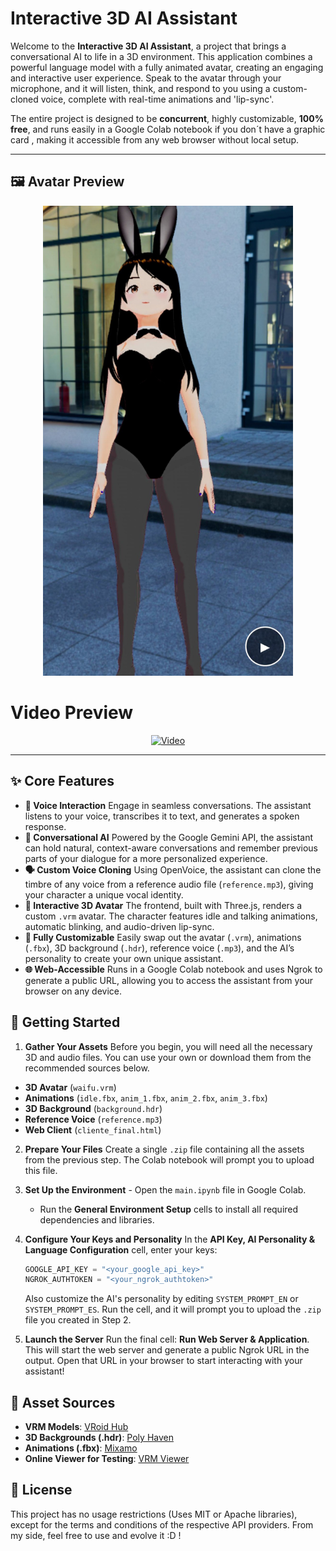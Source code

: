 # Interactive 3D AI Assistant

Welcome to the **Interactive 3D AI Assistant**, a project that brings a conversational AI to life in a 3D environment. This application combines a powerful language model with a fully animated avatar, creating an engaging and interactive user experience. Speak to the avatar through your microphone, and it will listen, think, and respond to you using a custom-cloned voice, complete with real-time animations and 'lip-sync'.

The entire project is designed to be **concurrent**, highly customizable, **100% free**, and runs easily in a Google Colab notebook if you don´t have a graphic card , making it accessible from any web browser without local setup.

---

## 🖼️ Avatar Preview

<p align="center">
  <img src="assets/image.png" alt="Avatar Preview" width="400"/>
</p>



# Video Preview

<p align="center">
  <a href="https://github.com/igna-s/Realtime_Avatar_AI_Companion/blob/main/assets/video.mp4" target="_blank" rel="noopener noreferrer">
    <img src="https://img.shields.io/badge/Ver%20Video-▶-2d3748?style=for-the-badge&logo=youtube" alt="Video"/>
  </a>
</p>

---

## ✨ Core Features

- **🎤 Voice Interaction** Engage in seamless conversations. The assistant listens to your voice, transcribes it to text, and generates a spoken response.
- **🧠 Conversational AI** Powered by the Google Gemini API, the assistant can hold natural, context-aware conversations and remember previous parts of your dialogue for a more personalized experience.
- **🗣️ Custom Voice Cloning** Using OpenVoice, the assistant can clone the timbre of any voice from a reference audio file (`reference.mp3`), giving your character a unique vocal identity.
- **💃 Interactive 3D Avatar** The frontend, built with Three.js, renders a custom `.vrm` avatar. The character features idle and talking animations, automatic blinking, and audio-driven lip-sync.
- **🎨 Fully Customizable** Easily swap out the avatar (`.vrm`), animations (`.fbx`), 3D background (`.hdr`), reference voice (`.mp3`), and the AI’s personality to create your own unique assistant.
- **🌐 Web-Accessible** Runs in a Google Colab notebook and uses Ngrok to generate a public URL, allowing you to access the assistant from your browser on any device.

## 🚀 Getting Started

1. **Gather Your Assets** Before you begin, you will need all the necessary 3D and audio files. You can use your own or download them from the recommended sources below.
- **3D Avatar** (`waifu.vrm`)
- **Animations** (`idle.fbx`, `anim_1.fbx`, `anim_2.fbx`, `anim_3.fbx`)
- **3D Background** (`background.hdr`)
- **Reference Voice** (`reference.mp3`)
- **Web Client** (`cliente_final.html`)

2. **Prepare Your Files** Create a single `.zip` file containing all the assets from the previous step. The Colab notebook will prompt you to upload this file.

3. **Set Up the Environment** - Open the `main.ipynb` file in Google Colab.
   - Run the **General Environment Setup** cells to install all required dependencies and libraries.

4. **Configure Your Keys and Personality** In the **API Key, AI Personality & Language Configuration** cell, enter your keys:
   ```python
   GOOGLE_API_KEY = "<your_google_api_key>"
   NGROK_AUTHTOKEN = "<your_ngrok_authtoken>"
   ```
   Also customize the AI's personality by editing `SYSTEM_PROMPT_EN` or `SYSTEM_PROMPT_ES`.
   Run the cell, and it will prompt you to upload the `.zip` file you created in Step 2.

5. **Launch the Server** Run the final cell: **Run Web Server & Application**.
   This will start the web server and generate a public Ngrok URL in the output. Open that URL in your browser to start interacting with your assistant!

## 🔗 Asset Sources

* **VRM Models**: [VRoid Hub](https://hub.vroid.com/)
* **3D Backgrounds (.hdr)**: [Poly Haven](https://polyhaven.com/)
* **Animations (.fbx)**: [Mixamo](https://www.mixamo.com/)
* **Online Viewer for Testing**: [VRM Viewer](https://vrm-viewer.glitch.me/)

## 📜 License

This project has no usage restrictions (Uses MIT or Apache libraries), except for the terms and conditions of the respective API providers. From my side, feel free to use and evolve it :D !

